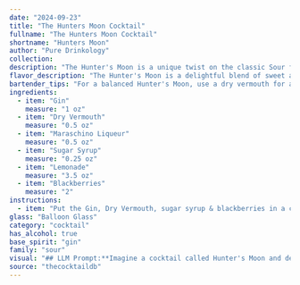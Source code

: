 ```yaml
---
date: "2024-09-23"
title: "The Hunters Moon Cocktail"
fullname: "The Hunters Moon Cocktail"
shortname: "Hunters Moon"
author: "Pure Drinkology"
collection:
description: "The Hunter's Moon is a unique twist on the classic Sour family, incorporating the fruitiness of blackberries and a touch of maraschino. Its origins are likely modern, blending elements of classic cocktails with contemporary flavor profiles. "
flavor_description: "The Hunter's Moon is a delightful blend of sweet and tart. The vermouth provides a subtle, herbal backbone, while the maraschino cherry adds a touch of playful sweetness.  Sugar syrup balances the tartness of lemonade, which forms the refreshing base.  The blackberries contribute a delicate fruitiness, creating a complex and enjoyable cocktail that's perfect for a cool autumn evening. "
bartender_tips: "For a balanced Hunter's Moon, use a dry vermouth for a crisp bite. Muddle the blackberries gently to release their flavor without making it too bitter.  Chill your lemonade thoroughly and use a good quality sugar syrup to ensure sweetness without cloying. Garnish with a fresh blackberry and a maraschino cherry for a beautiful presentation. "
ingredients:
  - item: "Gin"
    measure: "1 oz"
  - item: "Dry Vermouth"
    measure: "0.5 oz"
  - item: "Maraschino Liqueur"
    measure: "0.5 oz"
  - item: "Sugar Syrup"
    measure: "0.25 oz"
  - item: "Lemonade"
    measure: "3.5 oz"
  - item: "Blackberries"
    measure: "2"
instructions:
  - item: "Put the Gin, Dry Vermouth, sugar syrup & blackberries in a cocktail shaker with lots of ice and shake vigorously before pouring into a balloon glass, topping up with lemonade and garnishing with a wedge of orange."
glass: "Balloon Glass"
category: "cocktail"
has_alcohol: true
base_spirit: "gin"
family: "sour"
visual: "## LLM Prompt:**Imagine a cocktail called Hunter's Moon and describe its visual appearance. It's made with:*** **Vermouth:** A dry, herbal, and slightly bitter spirit. * **Maraschino Cherry:**  A bright red, slightly candied cherry.* **Sugar Syrup:** A clear, sweet syrup.* **Lemonade:**  A refreshing, bright yellow citrus drink.* **Blackberries:**  Dark purple, juicy berries.**Consider these factors:*** **Color:** What colors are present in the drink? Is it layered or mixed? * **Clarity:** Is it clear, cloudy, or layered with different textures? * **Texture:** Are there any garnishes or floating ingredients? * **Overall Impression:**  How does the visual appearance evoke the name Hunter's Moon?**Write a detailed description of the Hunter's Moon cocktail's visual appearance.** "
source: "thecocktaildb"
---
```


